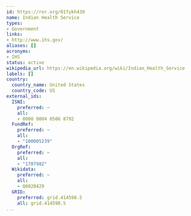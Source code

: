 ```yaml
---
id: https://ror.org/01fykh430
name: Indian Health Service
types:
- Government
links:
- http://www.ihs.gov/
aliases: []
acronyms:
- IHS
status: active
wikipedia_url: https://en.wikipedia.org/wiki/Indian_Health_Service
labels: []
country:
  country_name: United States
  country_code: US
external_ids:
  ISNI:
    preferred: ~
    all:
    - 0000 0004 0506 8792
  FundRef:
    preferred: ~
    all:
    - "100005239"
  OrgRef:
    preferred: ~
    all:
    - "1707982"
  Wikidata:
    preferred: ~
    all:
    - Q6020429
  GRID:
    preferred: grid.414598.5
    all: grid.414598.5
...
```


